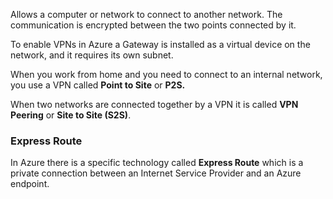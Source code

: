 Allows a computer or network to connect to another network. The communication is encrypted between the two points connected by it.

To enable VPNs in Azure a Gateway is installed as a virtual device on the network, and it requires its own subnet. 

When you work from home and you need to connect to an internal network, you use a VPN called **Point to Site** or **P2S.** 

When two networks are connected together by a VPN it is called **VPN Peering** or **Site to Site (S2S)**.

### Express Route

In Azure there is a specific technology called **Express Route** which is a private connection between an Internet Service Provider and an Azure endpoint.